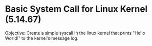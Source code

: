 # Basic System Call for Linux Kernel (5.14.67)

Objective: Create a simple syscall in the linux kernel that prints "Hello World!" to the kernel's message log.

